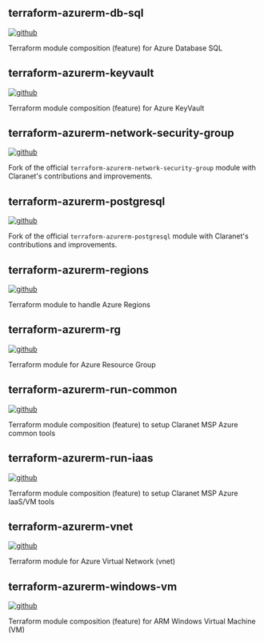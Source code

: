 ## terraform-azurerm-db-sql
[![github](https://img.shields.io/badge/source-github-black.svg?logo=github)](https://github.com/claranet/terraform-azurerm-db-sql)

Terraform module composition (feature) for Azure Database SQL


## terraform-azurerm-keyvault
[![github](https://img.shields.io/badge/source-github-black.svg?logo=github)](https://github.com/claranet/terraform-azurerm-keyvault)

Terraform module composition (feature) for Azure KeyVault


## terraform-azurerm-network-security-group
[![github](https://img.shields.io/badge/source-github-black.svg?logo=github)](https://github.com/claranet/terraform-azurerm-network-security-group)

Fork of the official `terraform-azurerm-network-security-group` module with Claranet's contributions and improvements.


## terraform-azurerm-postgresql
[![github](https://img.shields.io/badge/source-github-black.svg?logo=github)](https://github.com/claranet/terraform-azurerm-postgresql)

Fork of the official `terraform-azurerm-postgresql` module with Claranet's contributions and improvements.


## terraform-azurerm-regions
[![github](https://img.shields.io/badge/source-github-black.svg?logo=github)](https://github.com/claranet/terraform-azurerm-regions)

Terraform module to handle Azure Regions


## terraform-azurerm-rg
[![github](https://img.shields.io/badge/source-github-black.svg?logo=github)](https://github.com/claranet/terraform-azurerm-rg)

Terraform module for Azure Resource Group


## terraform-azurerm-run-common
[![github](https://img.shields.io/badge/source-github-black.svg?logo=github)](https://github.com/claranet/terraform-azurerm-run-common)

Terraform module composition (feature) to setup Claranet MSP Azure common tools


## terraform-azurerm-run-iaas
[![github](https://img.shields.io/badge/source-github-black.svg?logo=github)](https://github.com/claranet/terraform-azurerm-run-iaas)

Terraform module composition (feature) to setup Claranet MSP Azure IaaS/VM tools


## terraform-azurerm-vnet
[![github](https://img.shields.io/badge/source-github-black.svg?logo=github)](https://github.com/claranet/terraform-azurerm-vnet)

Terraform module for Azure Virtual Network (vnet)


## terraform-azurerm-windows-vm
[![github](https://img.shields.io/badge/source-github-black.svg?logo=github)](https://github.com/claranet/terraform-azurerm-windows-vm)

Terraform module composition (feature) for ARM Windows Virtual Machine (VM)
